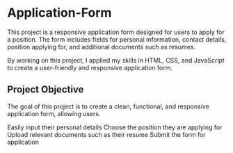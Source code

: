 # Application-Form

This project is a responsive application form designed for users to apply for a position. The form includes fields for personal information, contact details, position applying for, and additional documents such as resumes.

By working on this project, I applied my skills in HTML, CSS, and JavaScript to create a user-friendly and responsive application form.

##  Project Objective

The goal of this project is to create a clean, functional, and responsive application form, allowing users.

Easily input their personal details
Choose the position they are applying for
Upload relevant documents such as their resume
Submit the form for application
